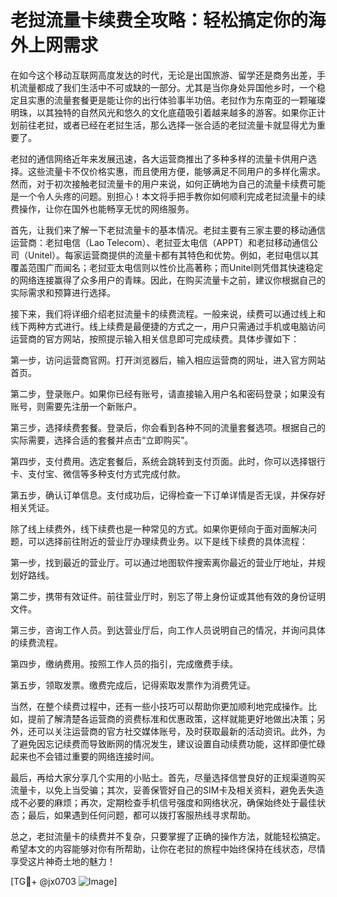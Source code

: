 # 老挝流量卡续费全攻略：轻松搞定你的海外上网需求

在如今这个移动互联网高度发达的时代，无论是出国旅游、留学还是商务出差，手机流量都成了我们生活中不可或缺的一部分。尤其是当你身处异国他乡时，一个稳定且实惠的流量套餐更是能让你的出行体验事半功倍。老挝作为东南亚的一颗璀璨明珠，以其独特的自然风光和悠久的文化底蕴吸引着越来越多的游客。如果你正计划前往老挝，或者已经在老挝生活，那么选择一张合适的老挝流量卡就显得尤为重要了。

老挝的通信网络近年来发展迅速，各大运营商推出了多种多样的流量卡供用户选择。这些流量卡不仅价格实惠，而且使用方便，能够满足不同用户的多样化需求。然而，对于初次接触老挝流量卡的用户来说，如何正确地为自己的流量卡续费可能是一个令人头疼的问题。别担心！本文将手把手教你如何顺利完成老挝流量卡的续费操作，让你在国外也能畅享无忧的网络服务。

首先，让我们来了解一下老挝流量卡的基本情况。老挝主要有三家主要的移动通信运营商：老挝电信（Lao Telecom）、老挝亚太电信（APPT）和老挝移动通信公司（Unitel）。每家运营商提供的流量卡都有其特色和优势。例如，老挝电信以其覆盖范围广而闻名；老挝亚太电信则以性价比高著称；而Unitel则凭借其快速稳定的网络连接赢得了众多用户的青睐。因此，在购买流量卡之前，建议你根据自己的实际需求和预算进行选择。

接下来，我们将详细介绍老挝流量卡的续费流程。一般来说，续费可以通过线上和线下两种方式进行。线上续费是最便捷的方式之一，用户只需通过手机或电脑访问运营商的官方网站，按照提示输入相关信息即可完成续费。具体步骤如下：

第一步，访问运营商官网。打开浏览器后，输入相应运营商的网址，进入官方网站首页。

第二步，登录账户。如果你已经有账号，请直接输入用户名和密码登录；如果没有账号，则需要先注册一个新账户。

第三步，选择续费套餐。登录后，你会看到各种不同的流量套餐选项。根据自己的实际需要，选择合适的套餐并点击“立即购买”。

第四步，支付费用。选定套餐后，系统会跳转到支付页面。此时，你可以选择银行卡、支付宝、微信等多种支付方式完成付款。

第五步，确认订单信息。支付成功后，记得检查一下订单详情是否无误，并保存好相关凭证。

除了线上续费外，线下续费也是一种常见的方式。如果你更倾向于面对面解决问题，可以选择前往附近的营业厅办理续费业务。以下是线下续费的具体流程：

第一步，找到最近的营业厅。可以通过地图软件搜索离你最近的营业厅地址，并规划好路线。

第二步，携带有效证件。前往营业厅时，别忘了带上身份证或其他有效的身份证明文件。

第三步，咨询工作人员。到达营业厅后，向工作人员说明自己的情况，并询问具体的续费流程。

第四步，缴纳费用。按照工作人员的指引，完成缴费手续。

第五步，领取发票。缴费完成后，记得索取发票作为消费凭证。

当然，在整个续费过程中，还有一些小技巧可以帮助你更加顺利地完成操作。比如，提前了解清楚各运营商的资费标准和优惠政策，这样就能更好地做出决策；另外，还可以关注运营商的官方社交媒体账号，及时获取最新的活动资讯。此外，为了避免因忘记续费而导致断网的情况发生，建议设置自动续费功能，这样即便忙碌起来也不会错过重要的网络连接时间。

最后，再给大家分享几个实用的小贴士。首先，尽量选择信誉良好的正规渠道购买流量卡，以免上当受骗；其次，妥善保管好自己的SIM卡及相关资料，避免丢失造成不必要的麻烦；再次，定期检查手机信号强度和网络状况，确保始终处于最佳状态；最后，如果遇到任何问题，都可以拨打客服热线寻求帮助。

总之，老挝流量卡的续费并不复杂，只要掌握了正确的操作方法，就能轻松搞定。希望本文的内容能够对你有所帮助，让你在老挝的旅程中始终保持在线状态，尽情享受这片神奇土地的魅力！

[TG💪+ @jx0703 ![Image](https://github.com/user-attachments/assets/dbca1d08-cadb-493c-b0ec-ad6f7a83f270)]